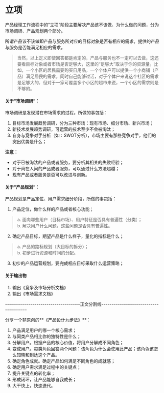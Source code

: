 # 立项

产品经理工作流程中的“立项”阶段主要解决产品该不该做、为什么做的问题，分为市场调研、产品规划两个部分。

所谓产品该不该做即产品与服务所对应的目标对象是否有相应的需求，提供的产品与服务是否能满足相应的需求。

> 当然，以上定义即使回答都是肯定的，产品与服务也不一定可以去做，这还要看目标对象或者市场是否足够大，这里的“足够大”取决于你的资源量。比如，一个小区的居民需要购买日用品，一个个体户可以提供一个小商铺（产品）满足居民的需求，同时自己能够过活，对于个体户来说这个社区的需求是足够大的，但对于一家可覆盖多个小区的超市来说，一个小区的需求则是不够的。

#### 关于“市场调研”：

市场调研是发现潜在市场需求的过程，所做的事包括：

1. 目标市场发展趋势调研，分为三种市场：现有市场、细分市场、新兴市场；
2. 新技术发展趋势调研，可运营的技术至少不会被淘汰；
3. 自身与竞争对手分析（如：SWOT分析），市场主要有那些竞争对手，他们的突出优势是什么；

**注意：**

- 对于已被淘汰的产品或者服务，要分析其相关的失败经验；
- 对于尚在人间的产品或者服务，可以通过什么方法超越；
- 现有产品或者服务是否可以改进与创新。

#### 关于“产品规划”：

产品规划是产品定位、用户需求细分阶段，所做的事包括：

1. 产品定位，做什么样的产品或者核心功能；

> a. 面向哪些用户（目标市场）、用户特征是否具有普遍性（分类）；  
> b. 解决用户什么问题，这些问题是否具有普遍性。

2. 确定产品目标，期望产品是什么样子，量化的指标是什么；

> a. 产品的路标规划（大目标的拆分）；   
> b. 初步进行资源和时间的分配。

3. 初步的产品运营规划，要完成相应目标采取什么运营策略；

#### 关于输出物

1. 输出《竞争及市场分析文档》
2. 输出《市场需求文档》


--------------------------------------正文分割线----------------------------------------

分享一个非原创的**《产品设计九步法》**：

1.	产品满足用户的哪一个核心需求；
2.	与同类产品相比你的独特性是什么；
3.	分解用户。根据产品的核心价值，将用户分解成不同角色；
4.	变成用户。每类角色回答两个问题：该角色为什么会使用此产品；该角色该怎么知晓和到达这个产品。
5.	确定角色成就。确定产品如何满足不同角色的成就感；
6.	确定用户需求满足过程中的关键点；
7.	提升关键点的转化率；
8.	形成闭环，让产品能够自我成长；
9.	大干快上，快速迭代。